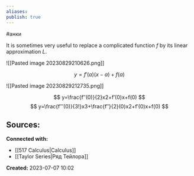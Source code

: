 ```yaml
---
aliases:
publish: true
---
```

#анки

It is sometimes very useful to replace a complicated function $f$ by its linear approximation $L$.

![[Pasted image 20230829210626.png]]

$$
y=f′(a)(x−a)+f(a)
$$

![[Pasted image 20230829212735.png]]


$$
y=\frac{f′′(0)}{2}​x2+f′(0)x+f(0)
$$
$$
y=\frac{f′′′(0)​}{3!}x3+\frac{f′′}{2}(0)​x2+f′(0)x+f(0)
$$



**Sources:**
- 


**Connected with:**
- [[517 Сalculus|Calculus]]
- [[Taylor Series|Ряд Тейлора]]



**Created:** 2023-07-07 10:02